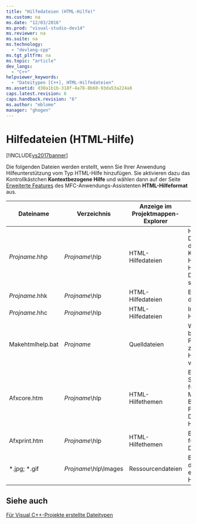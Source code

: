 ```yaml
---
title: "Hilfedateien (HTML-Hilfe)"
ms.custom: na
ms.date: "12/03/2016"
ms.prod: "visual-studio-dev14"
ms.reviewer: na
ms.suite: na
ms.technology: 
  - "devlang-cpp"
ms.tgt_pltfrm: na
ms.topic: "article"
dev_langs: 
  - "C++"
helpviewer_keywords: 
  - "Dateitypen [C++], HTML-Hilfedateien"
ms.assetid: d30a1b1b-318f-4a78-8b60-93da53a224a8
caps.latest.revision: 6
caps.handback.revision: "6"
ms.author: "mblome"
manager: "ghogen"
---
```

# Hilfedateien (HTML-Hilfe)
[!INCLUDE[vs2017banner](../assembler/inline/includes/vs2017banner.md)]

Die folgenden Dateien werden erstellt, wenn Sie Ihrer Anwendung Hilfeunterstützung vom Typ HTML\-Hilfe hinzufügen. Sie aktivieren dazu das Kontrollkästchen **Kontextbezogene Hilfe** und wählen dann auf der Seite [Erweiterte Features](../mfc/reference/advanced-features-mfc-application-wizard.md) des MFC\-Anwendungs\-Assistenten **HTML\-Hilfeformat** aus.  
  
|Dateiname|Verzeichnis|Anzeige im Projektmappen\-Explorer|Beschreibung|  
|---------------|-----------------|----------------------------------------|------------------|  
|*Projname*.hhp|*Projname*\\hlp|HTML\-Hilfedateien|Hilfeprojektdatei.  Diese Datei enthält die Daten, die für die Kompilierung der Hilfedateien in eine HXS\- oder CHM\-Datei erforderlich sind.|  
|*Projname*.hhk|*Projname*\\hlp|HTML\-Hilfedateien|Enthält einen Index der Hilfethemen.|  
|*Projname*.hhc|*Projname*\\hlp|HTML\-Hilfedateien|Inhalt des Hilfeprojekts.|  
|Makehtmlhelp.bat|*Projname*|Quelldateien|Wird vom System bei der Projektkompilierung zum Erstellen des Hilfeprojekts verwendet.|  
|Afxcore.htm|*Projname*\\hlp|HTML\-Hilfethemen|Enthält Standardhilfethemen für standardmäßige MFC\-Befehle und Bildschirmobjekte.  Fügen Sie dieser Datei eigene Hilfethemen hinzu.|  
|Afxprint.htm|*Projname*\\hlp|HTML\-Hilfethemen|Enthält Hilfethemen für die Druckbefehle.|  
|\*.jpg; \*.gif|*Projname*\\hlp\\Images|Ressourcendateien|Enthalten Bilder für die verschiedenen erstellten Hilfedateithemen.|  
  
## Siehe auch  
 [Für Visual C\+\+\-Projekte erstellte Dateitypen](../ide/file-types-created-for-visual-cpp-projects.md)